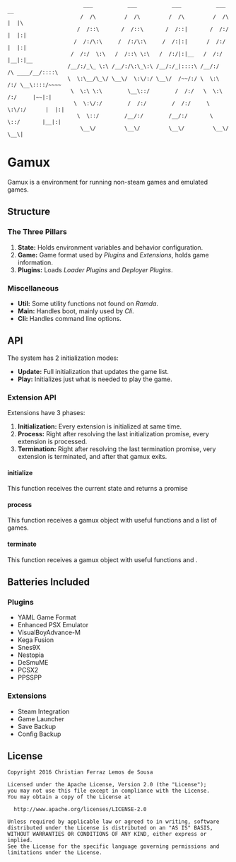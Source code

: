                             ___           ___           ___           ___           __
                           /  /\         /  /\         /  /\         /  /\         |  |\
                          /  /::\       /  /::\       /  /::|       /  /:/         |  |:|
                         /  /:/\:\     /  /:/\:\     /  /:|:|      /  /:/          |  |:|
                        /  /:/  \:\   /  /::\ \:\   /  /:/|:|__   /  /:/           |__|:|__
                       /__/:/_\_ \:\ /__/:/\:\_\:\ /__/:/_|::::\ /__/:/     /\ ____/__/::::\
                       \  \:\__/\_\/ \__\/  \:\/:/ \__\/  /~~/:/ \  \:\    /:/ \__\::::/~~~~
                        \  \:\ \:\        \__\::/        /  /:/   \  \:\  /:/     |~~|:|
                         \  \:\/:/        /  /:/        /  /:/     \  \:\/:/      |  |:|
                          \  \::/        /__/:/        /__/:/       \  \::/       |__|:|
                           \__\/         \__\/         \__\/         \__\/         \__\|

# Gamux

Gamux is a environment for running non-steam games and emulated games.

## Structure

### The Three Pillars

  1. __State:__ Holds environment variables and behavior configuration.
  2. __Game:__ Game format used by _Plugins_ and _Extensions_, holds game
  information.
  4. __Plugins:__ Loads _Loader Plugins_ and _Deployer Plugins_.

### Miscellaneous

  * __Util:__ Some utility functions not found on _Ramda_.
  * __Main:__ Handles boot, mainly used by _Cli_.
  * __Cli:__ Handles command line options.

## API

The system has 2 initialization modes:

* __Update:__ Full initialization that updates the game list.
* __Play:__ Initializes just what is needed to play the game.

### Extension API

Extensions have 3 phases:

1. __Initialization:__ Every extension is initialized at same time.
2. __Process:__ Right after resolving the last initialization promise,
every extension is processed.
3. __Termination:__ Right after resolving the last termination promise,
very extension is terminated, and after that gamux exits.

#### initialize

This function receives the current state and returns a promise

#### process

This function receives a gamux object with useful functions and a
list of games.

#### terminate

This function receives a gamux object with useful functions and .



## Batteries Included

### Plugins

* YAML Game Format
* Enhanced PSX Emulator
* VisualBoyAdvance-M
* Kega Fusion
* Snes9X
* Nestopia
* DeSmuME
* PCSX2
* PPSSPP

### Extensions

* Steam Integration
* Game Launcher
* Save Backup
* Config Backup

## License

    Copyright 2016 Christian Ferraz Lemos de Sousa

    Licensed under the Apache License, Version 2.0 (the "License");
    you may not use this file except in compliance with the License.
    You may obtain a copy of the License at

      http://www.apache.org/licenses/LICENSE-2.0

    Unless required by applicable law or agreed to in writing, software
    distributed under the License is distributed on an "AS IS" BASIS,
    WITHOUT WARRANTIES OR CONDITIONS OF ANY KIND, either express or implied.
    See the License for the specific language governing permissions and
    limitations under the License.
